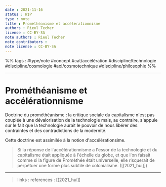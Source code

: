 ```yaml
---
date : 2021-11-16
status : WIP
type : note
title : Prométhéanisme et accélérationnisme
authors : Rieul Techer
license : CC-BY-SA
note authors : Rieul Techer
note contributors : 
note license : CC-BY-SA
---
```


%% tags : #type/note  #concept #cat/accélération #discipline/technologie #discipline/cosmologie #aoi/cosmotechnique #discipline/philosophie  %% 

---

Prométhéanisme et accélérationnisme
===

Doctrine du prométhéanisme : la critique sociale du capitalisme n'est pas couplée à une dévalorisation de la technologie mais, au contraire, s'appuie sur le fait que la technologie aurait le pouvoir de nous libérer des contraintes et des contradictions de la modernité. 

Cette doctrine est assimilée à la notion d'accélérationsime. 

> Si la réponse de l'accélérationnisme a l'essor de la technologie et du capitalisme était appliquée à l'échelle du globe, et que l'on faisait comme si la figure de Prométhée était universelle, elle risquerait de perpétuer une forme plus subtile de colonialisme. ([[2021_hui]])

---
> links : 
> references : [[2021_hui]]